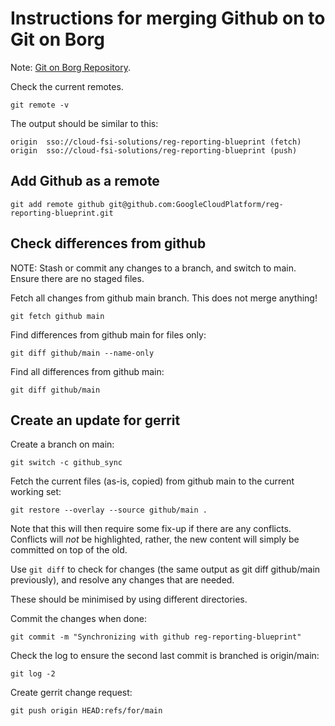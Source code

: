 
# Instructions for merging Github on to Git on Borg

Note: [Git on Borg Repository](https://cloud-fsi-solutions-review.git.corp.google.com/admin/repos/reg-reporting-blueprint,general>).

Check the current remotes.
```
git remote -v
```

The output should be similar to this:
```
origin  sso://cloud-fsi-solutions/reg-reporting-blueprint (fetch)
origin  sso://cloud-fsi-solutions/reg-reporting-blueprint (push)
```

## Add Github as a remote
```
git add remote github git@github.com:GoogleCloudPlatform/reg-reporting-blueprint.git      
```

## Check differences from github

NOTE: Stash or commit any changes to a branch, and switch to main. Ensure there
are no staged files.

Fetch all changes from github main branch. This does not merge anything!
```
git fetch github main
```

Find differences from github main for files only:
```
git diff github/main --name-only
```

Find all differences from github main:
```
git diff github/main
```

## Create an update for gerrit

Create a branch on main:
```
git switch -c github_sync
```

Fetch the current files (as-is, copied) from github main to the current working
set:
```
git restore --overlay --source github/main .
```

Note that this will then require some fix-up if there are any conflicts.
Conflicts will *not* be highlighted, rather, the new content will simply be
committed on top of the old.

Use `git diff` to check for changes (the same output as git diff github/main
previously), and resolve any changes that are needed.

These should be minimised by using different directories.

Commit the changes when done:
```
git commit -m "Synchronizing with github reg-reporting-blueprint"
```

Check the log to ensure the second last commit is branched is origin/main:
```
git log -2
```

Create gerrit change request:
```
git push origin HEAD:refs/for/main
```

